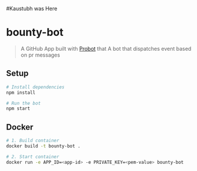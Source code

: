 #Kaustubh was Here

# bounty-bot

> A GitHub App built with [Probot](https://github.com/probot/probot) that A bot that dispatches event based on pr messages

## Setup

```sh
# Install dependencies
npm install

# Run the bot
npm start
```

## Docker

```sh
# 1. Build container
docker build -t bounty-bot .

# 2. Start container
docker run -e APP_ID=<app-id> -e PRIVATE_KEY=<pem-value> bounty-bot
```
